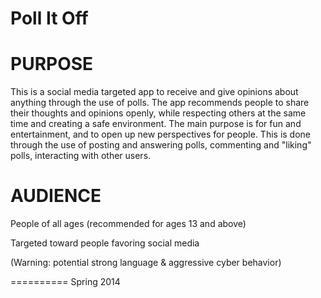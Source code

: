 Poll It Off 
==========

PURPOSE
==========
This is a social media targeted app to receive and give opinions about anything through the use of polls. The app recommends people to share their thoughts and opinions openly, while respecting others at the same time and creating a safe environment. The main purpose is for fun and entertainment, and to open up new perspectives for people. This is done through the use of posting and answering polls, commenting and "liking" polls, interacting with other users. 

AUDIENCE 
==========
People of all ages (recommended for ages 13 and above)

Targeted toward people favoring social media

(Warning: potential strong language & aggressive cyber behavior)


==========
Spring 2014 

